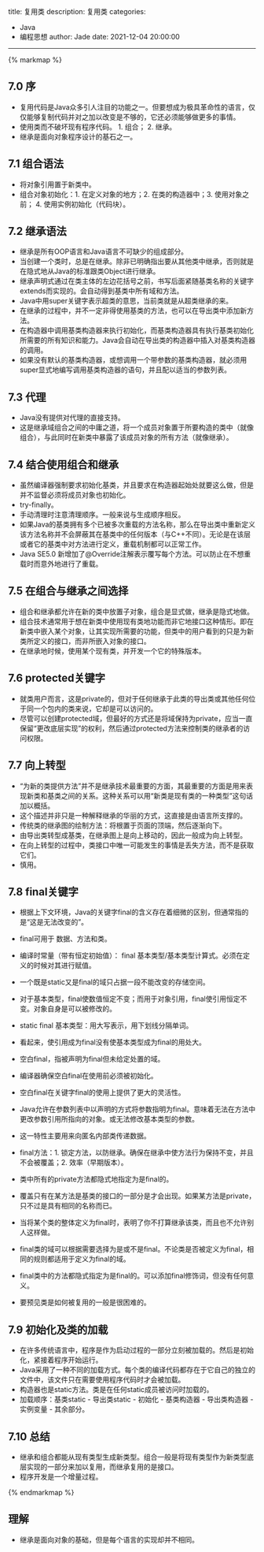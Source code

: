 title: 复用类
description: 复用类
categories: 
  - Java
  - 编程思想
author: Jade
date: 2021-12-04 20:00:00
---

{% markmap %}

## 7.0 序
- 复用代码是Java众多引人注目的功能之一。但要想成为极具革命性的语言，仅仅能够复制代码并对之加以改变是不够的，它还必须能够做更多的事情。
- 使用类而不破坏现有程序代码。 1. 组合； 2. 继承。
- 继承是面向对象程序设计的基石之一。

## 7.1 组合语法
- 将对象引用置于新类中。
- 组合对象初始化：1. 在定义对象的地方；2. 在类的构造器中；3. 使用对象之前； 4. 使用实例初始化（代码块）。

## 7.2 继承语法
- 继承是所有OOP语言和Java语言不可缺少的组成部分。
- 当创建一个类时，总是在继承。除非已明确指出要从其他类中继承，否则就是在隐式地从Java的标准跟类Object进行继承。
- 继承声明式通过在类主体的左边花括号之前，书写后面紧随基类名称的关键字extends而实现的。会自动得到基类中所有域和方法。
- Java中用super关键字表示超类的意思，当前类就是从超类继承的来。
- 在继承的过程中，并不一定非得使用基类的方法，也可以在导出类中添加新方法。
- 在构造器中调用基类构造器来执行初始化，而基类构造器具有执行基类初始化所需要的所有知识和能力。Java会自动在导出类的构造器中插入对基类构造器的调用。
- 如果没有默认的基类构造器，或想调用一个带参数的基类构造器，就必须用super显式地编写调用基类构造器的语句，并且配以适当的参数列表。

## 7.3 代理
- Java没有提供对代理的直接支持。
- 这是继承域组合之间的中庸之道，将一个成员对象置于所要构造的类中（就像组合），与此同时在新类中暴露了该成员对象的所有方法（就像继承）。

## 7.4 结合使用组合和继承
- 虽然编译器强制要求初始化基类，并且要求在构造器起始处就要这么做，但是并不监督必须将成员对象也初始化。
- try-finally。
- 手动清理时注意清理顺序。一般来说与生成顺序相反。
- 如果Java的基类拥有多个已被多次重载的方法名称，那么在导出类中重新定义该方法名称并不会屏蔽其在基类中的任何版本（与C++不同）。无论是在该层或者它的基类中对方法进行定义，重载机制都可以正常工作。
- Java SE5.0 新增加了@Override注解表示覆写每个方法。可以防止在不想重载时而意外地进行了重载。

## 7.5 在组合与继承之间选择
- 组合和继承都允许在新的类中放置子对象，组合是显式做，继承是隐式地做。
- 组合技术通常用于想在新类中使用现有类地功能而非它地接口这种情形。即在新类中嵌入某个对象，让其实现所需要的功能，但类中的用户看到的只是为新类所定义的接口，而非所嵌入对象的接口。
- 在继承地时候，使用某个现有类，并开发一个它的特殊版本。

## 7.6 protected关键字
- 就类用户而言，这是private的，但对于任何继承于此类的导出类或其他任何位于同一个包内的类来说，它却是可以访问的。
- 尽管可以创建protected域，但最好的方式还是将域保持为private，应当一直保留“更改底层实现”的权利，然后通过protected方法来控制类的继承者的访问权限。

## 7.7 向上转型
- “为新的类提供方法”并不是继承技术最重要的方面，其最重要的方面是用来表现新类和基类之间的关系。这种关系可以用“新类是现有类的一种类型”这句话加以概括。
- 这个描述并非只是一种解释继承的华丽的方式，这直接是由语言所支撑的。
- 传统类的继承图的绘制方法：将根置于页面的顶端，然后逐渐向下。
- 由导出类转型成基类，在继承图上是向上移动的，因此一般成为向上转型。
- 在向上转型的过程中，类接口中唯一可能发生的事情是丢失方法，而不是获取它们。
- 慎用。

## 7.8 final关键字
- 根据上下文环境，Java的关键字final的含义存在着细微的区别，但通常指的是“这是无法改变的”。
- final可用于 数据、方法和类。

- 编译时常量（带有恒定初始值）： final 基本类型/基本类型计算式。必须在定义的时候对其进行赋值。
- 一个既是static又是final的域只占据一段不能改变的存储空间。
- 对于基本类型，final使数值恒定不变；而用于对象引用，final使引用恒定不变。对象自身是可以被修改的。
- static final 基本类型：用大写表示，用下划线分隔单词。
- 看起来，使引用成为final没有使基本类型成为final的用处大。

- 空白final，指被声明为final但未给定处置的域。
- 编译器确保空白final在使用前必须被初始化。
- 空白final在关键字final的使用上提供了更大的灵活性。

- Java允许在参数列表中以声明的方式将参数指明为final。意味着无法在方法中更改参数引用所指向的对象。或无法修改基本类型的参数。
- 这一特性主要用来向匿名内部类传递数据。

- final方法：1. 锁定方法，以防继承。确保在继承中使方法行为保持不变，并且不会被覆盖；2. 效率（早期版本）。
- 类中所有的private方法都隐式地指定为是final的。
- 覆盖只有在某方法是基类的接口的一部分是才会出现。如果某方法是private，只不过是具有相同的名称而已。

- 当将某个类的整体定义为final时，表明了你不打算继承该类，而且也不允许别人这样做。
- final类的域可以根据需要选择为是或不是final。不论类是否被定义为final，相同的规则都适用于定义为final的域。
- final类中的方法都隐式指定为是final的。可以添加final修饰词，但没有任何意义。

- 要预见类是如何被复用的一般是很困难的。

## 7.9 初始化及类的加载
- 在许多传统语言中，程序是作为启动过程的一部分立刻被加载的。然后是初始化，紧接着程序开始运行。
- Java采用了一种不同的加载方式。每个类的编译代码都存在于它自己的独立的文件中，该文件只在需要使用程序代码时才会被加载。
- 构造器也是static方法。类是在任何static成员被访问时加载的。
- 加载顺序：基类static - 导出类static - 初始化 - 基类构造器 - 导出类构造器 - 实例变量 - 其余部分。

## 7.10 总结
- 继承和组合都能从现有类型生成新类型。组合一般是将现有类型作为新类型底层实现的一部分来加以复用，而继承复用的是接口。
- 程序开发是一个增量过程。

{% endmarkmap %}

## 理解
- 继承是面向对象的基础，但是每个语言的实现却并不相同。
